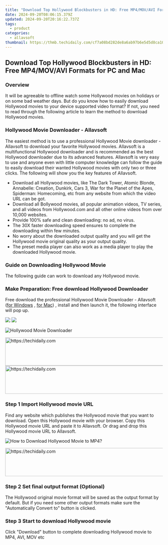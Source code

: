 ```yaml
---
title: "Download Top Hollywood Blockbusters in HD: Free MP4/MOV/AVI Formats for PC and Mac"
date: 2024-09-20T08:06:15.379Z
updated: 2024-09-20T20:16:22.737Z
tags:
  - product
categories:
  - allavsoft
thumbnail: https://thmb.techidaily.com/cf7a08bd282de8a6ab97b6e5d5d8ca10a7266e7f855e68e8c2f62606a22410cc.jpeg
---
```


## Download Top Hollywood Blockbusters in HD: Free MP4/MOV/AVI Formats for PC and Mac

### Overview

It will be agreeable to offline watch some Hollywood movies on holidays or on some bad weather days. But do you know how to easily download Hollywood movies to your device supported video format? If not, you need to read through the following article to learn the method to download Hollywood movies.

### Hollywood Movie Downloader - Allavsoft

The easiest method is to use a professional Hollywood Movie downloader - Allavsoft to download your favorite Hollywood movies. Allavsoft is a multifunctional Hollywood downloader and is recommended as the best Hollywood downloader due to its advanced features. Allavsoft is very easy to use and anyone even with little computer knowledge can follow the guide to easily download their wanted Hollywood movies with only two or three clicks. The following will show you the key features of Allavsoft.

* Download all Hollywood movies, like The Dark Tower, Atomic Blonde, Annabelle: Creation, Dunkirk, Cars 3, War for the Planet of the Apes, Spiderman: Homecoming, etc from any website from which the video URL can be got.
* Download all Bollywood movies, all popular animation videos, TV series, and all videos from Hollywood.com and all other online videos from over 10,000 websites.
* Provide 100% safe and clean downloading: no ad, no virus.
* The 30X faster downloading speed ensures to complete the downloading within few minutes.
* No worry about the downloaded output quality and you will get the Hollywood movie original quality as your output quality.
* The preset media player can also work as a media player to play the downloaded Hollywood movie.

### Guide on Downloading Hollywood Movie

The following guide can work to download any Hollywood movie.

### Make Preparation: Free download Hollywood Downloader

Free download the professional Hollywood Movie Downloader - Allavsoft ([for Windows](https://tools.techidaily.com/allavsoft/products/) , [for Mac](https://tools.techidaily.com/allavsoft/products/)) , install and then launch it, the following interface will pop up.

[![](https://www.allavsoft.com/how-to/../images/how-to/free-download-win.jpg)](https://tools.techidaily.com/allavsoft/products/) [![](https://www.allavsoft.com/how-to/../images/how-to/free-download-mac.jpg)](https://tools.techidaily.com/allavsoft/products/)

![Hollywood Movie Downloader](https://www.allavsoft.com/how-to/../images/allavsoft/screen-shot-600.jpg)

<!-- affiliate ads begin -->
<a href="https://appsumo.8odi.net/c/5597632/2068439/7443" target="_top" id="2068439">
  <img src="//a.impactradius-go.com/display-ad/7443-2068439" border="0" alt="https://techidaily.com" width="728" height="90"/>
</a>
<img height="0" width="0" src="https://appsumo.8odi.net/i/5597632/2068439/7443" style="position:absolute;visibility:hidden;" border="0" />
<!-- affiliate ads end -->

<!-- affiliate ads begin -->
<a href="https://appsumo.8odi.net/c/5597632/2037338/7443" target="_top" id="2037338">
  <img src="//a.impactradius-go.com/display-ad/7443-2037338" border="0" alt="https://techidaily.com" width="728" height="90"/>
</a>
<img height="0" width="0" src="https://appsumo.8odi.net/i/5597632/2037338/7443" style="position:absolute;visibility:hidden;" border="0" />
<!-- affiliate ads end -->

### Step 1 Import Hollywood movie URL

Find any website which publishes the Hollywood movie that you want to download. Open this Hollywood movie with your browser. Copy this Hollywood movie URL and paste it to Allavsoft. Or drag and drop this Hollywood movie URL to Allavsoft.

![How to Download Hollywood Movie to MP4?](https://www.allavsoft.com/how-to/../images/how-to/download-rtmp-video/download-rtmp-video.jpg)

<!-- affiliate ads begin -->
<a href="https://appsumo.8odi.net/c/5597632/2144277/7443" target="_top" id="2144277">
  <img src="//a.impactradius-go.com/display-ad/7443-2144277" border="0" alt="https://techidaily.com" width="600" height="90"/>
</a>
<img height="0" width="0" src="https://appsumo.8odi.net/i/5597632/2144277/7443" style="position:absolute;visibility:hidden;" border="0" />
<!-- affiliate ads end -->

### Step 2 Set final output format (Optional)

The Hollywood original movie format will be saved as the output format by default. But if you need some other output formats make sure the "Automatically Convert to" button is clicked.

### Step 3 Start to download Hollywood movie

Click "Download" button to complete downloading Hollywood movie to MP4, AVI, MOV etc

<ins class="adsbygoogle"
     style="display:block"
     data-ad-format="autorelaxed"
     data-ad-client="ca-pub-7571918770474297"
     data-ad-slot="1223367746"></ins>

<ins class="adsbygoogle"
     style="display:block"
     data-ad-client="ca-pub-7571918770474297"
     data-ad-slot="8358498916"
     data-ad-format="auto"
     data-full-width-responsive="true"></ins>




